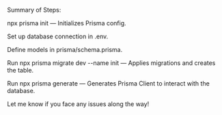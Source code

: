 Summary of Steps:

npx prisma init — Initializes Prisma config.

Set up database connection in .env.

Define models in prisma/schema.prisma.

Run npx prisma migrate dev --name init — Applies migrations and creates the table.

Run npx prisma generate — Generates Prisma Client to interact with the database.

Let me know if you face any issues along the way!